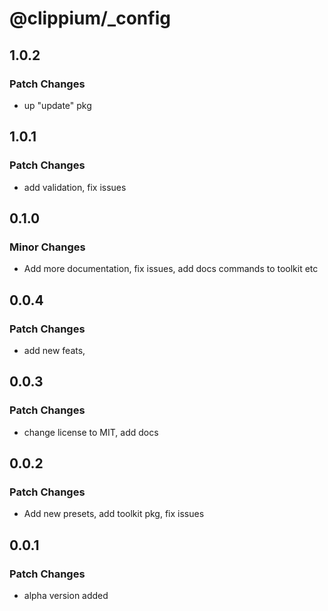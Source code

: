 # @clippium/\_config

## 1.0.2

### Patch Changes

- up "update" pkg

## 1.0.1

### Patch Changes

- add validation, fix issues

## 0.1.0

### Minor Changes

- Add more documentation, fix issues, add docs commands to toolkit etc

## 0.0.4

### Patch Changes

- add new feats,

## 0.0.3

### Patch Changes

- change license to MIT, add docs

## 0.0.2

### Patch Changes

- Add new presets, add toolkit pkg, fix issues

## 0.0.1

### Patch Changes

- alpha version added

